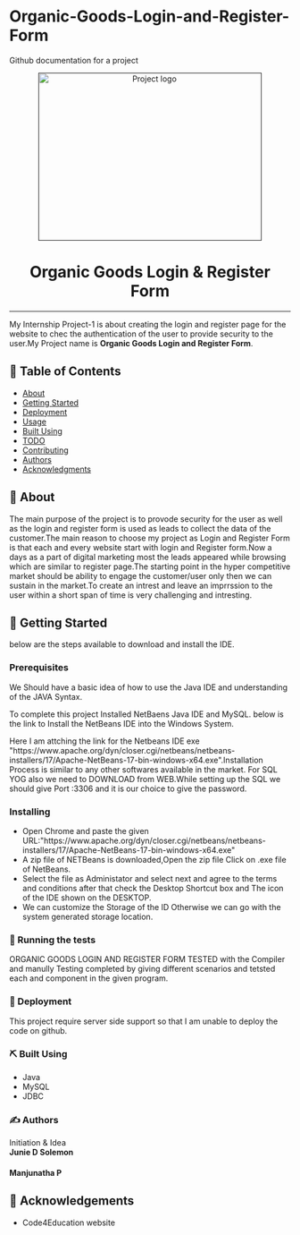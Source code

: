# Organic-Goods-Login-and-Register-Form
Github documentation for a project
<p align="center">
  <a href="" rel="noopener">
 <img width=400px height=300px src="https://i.imgur.com/6wj0hh6.jpg" alt="Project logo"></a>
</p>
<h1 align="center">Organic Goods Login & Register Form</h1>
<hr style="border 1px gray>
<p align="center"> My Internship Project-1 is about creating the login and register page for the website to chec the authentication of the user to provide security to the user.My Project name is <strong>Organic Goods Login and Register Form</strong>.
</p>
<h2>📝 Table of Contents</h2>
<ul>
 <li><a href="#about">About</a></li>
 <li><a href="#getting_started">Getting Started</a></li>
 <li><a href="#deployment">Deployment</a></li> 
 <li><a href="#usage">Usage</li>
 <li><a href="#builtusing">Built Using</a></li>
 <li><a href="#todo">TODO</a></li>
 <li><a href="#contributing">Contributing</a></li>
 <li><a href="#authors">Authors</a></li>
 <li><a href="#acknowledgments">Acknowledgments</a></li>                        
</ul>
                               
 <h2>🧐 About<a href=""></a></h2>
 <p> The main purpose of the project is to provode security for the user as well as the login and register form is used as leads to collect the data of the customer.The main reason to choose my project as Login and Register Form is that each and every website start with login and Register form.Now a days as a part of digital marketing most the leads appeared while browsing which are similar to register page.The starting point in the hyper competitive market should be ability to engage the customer/user only then we can sustain in the market.To create an intrest and leave an imprrssion to the user within a short span of time is very challenging and intresting.</p>
<h2>🏁 Getting Started <a name = "getting_started"></a></h2>
                                                  <p>below are the steps available to download and install the IDE.</p>

<h3>Prerequisites</h3>
    <p>We Should have a basic idea of how to use the Java IDE and understanding of the JAVA Syntax.</p>
<p>To complete this project Installed NetBaens Java IDE and MySQL.
    below is the link to Install the NetBeans IDE into the Windows System.</p>
<div>
Here I am attching the link for the Netbeans IDE exe "https://www.apache.org/dyn/closer.cgi/netbeans/netbeans-installers/17/Apache-NetBeans-17-bin-windows-x64.exe".Installation Process is similar to any other softwares available in the market.
For SQL YOG also we need to DOWNLOAD from WEB.While setting up the SQL we should give Port :3306 and it is our choice to give the password.
</div>
<h3>Installing</h3>
<ul>
<li>Open Chrome and paste the given URL:"https://www.apache.org/dyn/closer.cgi/netbeans/netbeans-installers/17/Apache-NetBeans-17-bin-windows-x64.exe"</li>
<li> A zip file of NETBeans is downloaded,Open the zip file Click on .exe file of NetBeans.</li>
<li>Select the file as Administator and select next and agree to the terms and conditions after that check the Desktop Shortcut box and The icon of the IDE shown on the DESKTOP.</li>
<li>We can customize the Storage of the ID Otherwise we can go with the system generated storage location.</li></ul>
<h3>🔧 Running the tests <a name = "tests"></a></h3>
ORGANIC GOODS LOGIN AND REGISTER FORM TESTED with the Compiler and manully Testing completed by giving different scenarios and tetsted each and component in the given program. 
<h3>🚀 Deployment <a name = "deployment"></a></h3>
                                        <p>This project require server side support so that I am unable to deploy the code on github.</p>
<h3>⛏️ Built Using <a href="built_using"></a></h3>
<ul>
 <li>Java</li>
 <li>MySQL</li>
 <li>JDBC</li>                                      
</ul>
 <h3>✍️ Authors <a name = "authors"></a></h3>
                                   <P>Initiation & Idea <br>
                                     <strong>Junie D Solemon</strong></p>
                                   <h4>Manjunatha P</h4>
<h2>🎉 Acknowledgements <a name = "acknowledgement"></a></h2>
                                                  <ul> 
  <li>Code4Education website</li></ul>

